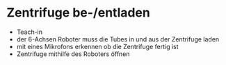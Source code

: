 # Zentrifuge be-/entladen

- Teach-in
- der 6-Achsen Roboter muss die Tubes in und aus der Zentrifuge laden
- mit eines Mikrofons erkennen ob die Zentrifuge fertig ist
- Zentrifuge mithilfe des Roboters öffnen
